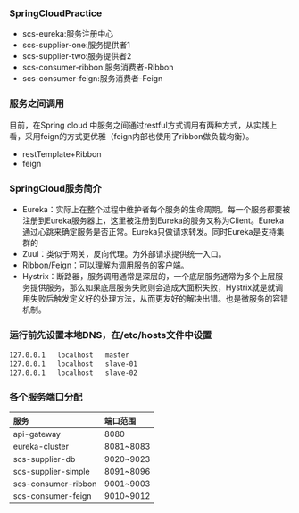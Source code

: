 ### SpringCloudPractice
- scs-eureka:服务注册中心
- scs-supplier-one:服务提供者1
- scs-supplier-two:服务提供者2
- scs-consumer-ribbon:服务消费者-Ribbon
- scs-consumer-feign:服务消费者-Feign

### 服务之间调用
目前，在Spring cloud 中服务之间通过restful方式调用有两种方式，从实践上看，采用feign的方式更优雅（feign内部也使用了ribbon做负载均衡）。 
- restTemplate+Ribbon 
- feign

### SpringCloud服务简介
[^_^]: ![](http://img.blog.csdn.net/20161122094129037)
![](/files/scs.jpg)

- Eureka：实际上在整个过程中维护者每个服务的生命周期。每一个服务都要被注册到Eureka服务器上，这里被注册到Eureka的服务又称为Client。Eureka通过心跳来确定服务是否正常。Eureka只做请求转发。同时Eureka是支持集群的
- Zuul：类似于网关，反向代理。为外部请求提供统一入口。 
- Ribbon/Feign：可以理解为调用服务的客户端。 
- Hystrix：断路器，服务调用通常是深层的，一个底层服务通常为多个上层服务提供服务，那么如果底层服务失败则会造成大面积失败，Hystrix就是就调用失败后触发定义好的处理方法，从而更友好的解决出错。也是微服务的容错机制。

### 运行前先设置本地DNS，在/etc/hosts文件中设置
```
127.0.0.1	localhost	master
127.0.0.1	localhost	slave-01
127.0.0.1	localhost	slave-02
```

### 各个服务端口分配
|服务|端口范围|
|:--------|:--------|
|api-gateway|8080|
|eureka-cluster|8081~8083|
|scs-supplier-db|9020~9023|
|scs-supplier-simple|8091~8096|
|scs-consumer-ribbon|9001~9003|
|scs-consumer-feign|9010~9012|
